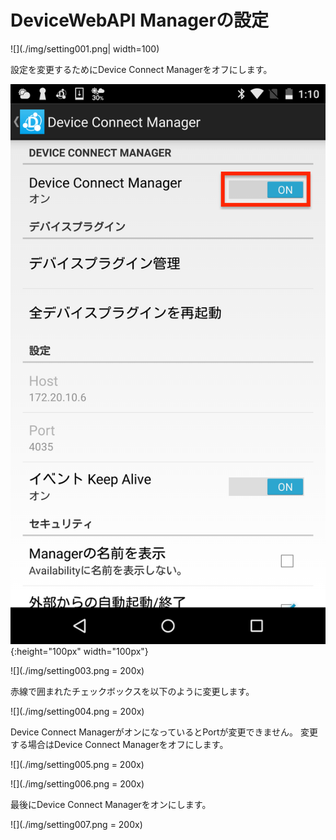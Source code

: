 # DeviceWebAPI Managerの設定

![](./img/setting001.png| width=100)

設定を変更するためにDevice Connect Managerをオフにします。

![](./img/setting002.png){:height="100px" width="100px"}

![](./img/setting003.png = 200x)

赤線で囲まれたチェックボックスを以下のように変更します。

![](./img/setting004.png = 200x)

Device Connect ManagerがオンになっているとPortが変更できません。
変更する場合はDevice Connect Managerをオフにします。

![](./img/setting005.png = 200x)

![](./img/setting006.png = 200x)

最後にDevice Connect Managerをオンにします。

![](./img/setting007.png = 200x)
